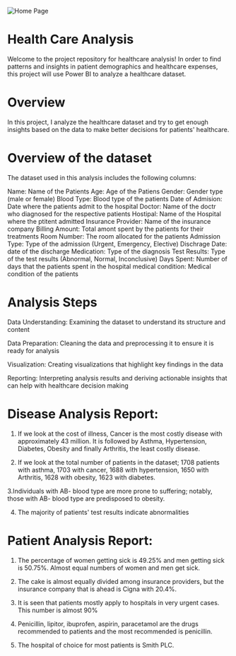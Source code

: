 ![Home Page](https://github.com/user-attachments/assets/84550d0e-a844-4a77-a436-9d37810302f3)


# Health Care Analysis
Welcome to the project repository for healthcare analysis! In order to find patterns and insights in patient demographics and healthcare expenses, this project will use Power BI to analyze a healthcare dataset.

# Overview
In this project, I analyze the healthcare dataset and try to get enough insights based on the data to make better decisions for patients' healthcare.

# Overview of the dataset
The dataset used in this analysis includes the following columns:

Name: Name of the Patients
Age: Age of the Patiens
Gender: Gender type (male or female)
Blood Type: Blood type of the patients
Date of Admision: Date where the patients admit to the hospital
Doctor: Name of the doctr who diagnosed for the respective patients
Hostipal: Name of the Hospital where the ptitent admitted
Insurance Provider: Name of the insurance company
Billing Amount: Total amont spent by the patients for their treatments
Room Number: The room allocated for the patients
Admission Type: Type of the admission (Urgent, Emergency, Elective)
Dischrage Date: date of the discharge
Medication: Type of the diagnosis
Test Results: Type of the test results (Abnormal, Normal, Inconclusive)
Days Spent: Number of days that the patients spent in the hospital
medical condition: Medical condition of the patients

# Analysis Steps
Data Understanding: Examining the dataset to understand its structure and content

Data Preparation: Cleaning the data and preprocessing it to ensure it is ready for analysis

Visualization: Creating visualizations that highlight key findings in the data

Reporting: Interpreting analysis results and deriving actionable insights that can help with healthcare decision making

# Disease Analysis Report:

1. If we look at the cost of illness, Cancer is the most costly disease with approximately 43 million. It is followed by Asthma, Hypertension, Diabetes, Obesity and finally Arthritis, the least costly disease.

2. If we look at the total number of patients in the dataset; 1708 patients with asthma, 1703 with cancer, 1688 with hypertension, 1650 with Arthritis, 1628 with obesity, 1623 with diabetes.

3.Individuals with AB- blood type are more prone to suffering; notably, those with AB- blood type are predisposed to obesity.

4. The majority of patients' test results indicate abnormalities

# Patient Analysis Report:
1. The percentage of women getting sick is 49.25% and men getting sick is 50.75%. Almost equal numbers of women and men get sick.

2. The cake is almost equally divided among insurance providers, but the insurance company that is ahead is Cigna with 20.4%.

3. It is seen that patients mostly apply to hospitals in very urgent cases. This number is almost 90%

4. Penicillin, lipitor, ibuprofen, aspirin, paracetamol are the drugs recommended to patients and the most recommended is penicillin.

5. The hospital of choice for most patients is Smith PLC.




